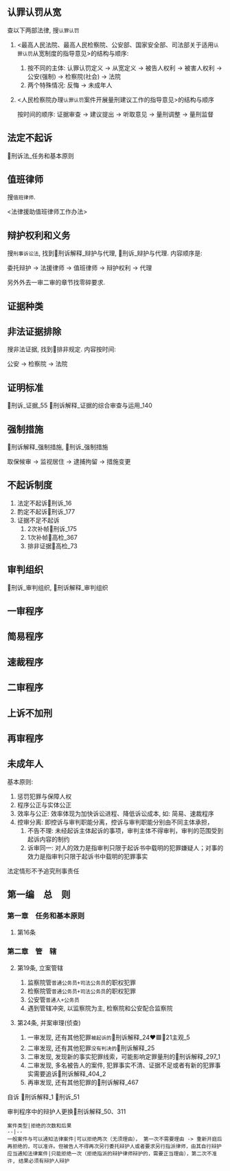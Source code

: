 ## 认罪认罚从宽
查以下两部法律, 搜`认罪认罚`


1. <最高人民法院、最高人民检察院、公安部、国家安全部、司法部关于适用`认罪认罚`从宽制度的指导意见>的结构与顺序:

    1. 按不同的主体: 认罪认罚定义 -> 从宽定义 -> 被告人权利 -> 被害人权利 -> 公安(强制) -> 检察院(社会) -> 法院
    2. 两个特殊情况: 反悔 -> 未成年人

2. <人民检察院办理`认罪认罚`案件开展量刑建议工作的指导意见>的结构与顺序

    按时间的顺序: 证据审查 -> 建议提出 -> 听取意见 -> 量刑调整 -> 量刑监督


## 法定不起诉
🚪刑诉法_任务和基本原则


## 值班律师
搜`值班律师`.

<法律援助值班律师工作办法>

## 辩护权利和义务
搜`刑事诉讼法`, 找到🚪刑诉解释_辩护与代理, 🚪刑诉_辩护与代理. 内容顺序是:

委托辩护 -> 法援律师 -> 值班律师 -> 辩护权利 -> 代理

另外外去一审二审的章节找零碎要求.


## 证据种类



## 非法证据排除

搜非法证据, 找到🚪排非规定. 内容按时间:

公安 -> 检察院 -> 法院

## 证明标准
🚪刑诉_证据_55
🚪刑诉解释_证据的综合审查与运用_140



## 强制措施
🚪刑诉解释_强制措施, 🚪刑诉_强制措施 

取保候审 -> 监视居住 -> 逮捕拘留 -> 措施变更


## 不起诉制度
1. 法定不起诉🚪刑诉_16
2. 酌定不起诉🚪刑诉_177
3. 证据不足不起诉
    1. 2次补帧🚪刑诉_175
    2. 1次补帧🚪高检_367
    3. 排非证据🚪高检_73



## 审判组织
🚪刑诉_审判组织, 🚪刑诉解释_审判组织

## 一审程序
## 简易程序
## 速裁程序

## 二审程序

## 上诉不加刑
## 再审程序
## 未成年人

















































基本原则:

1. 惩罚犯罪与保障人权
2. 程序公正与实体公正
3. 效率与公正: 效率体现为加快诉讼进程、降低诉讼成本, 如: 简易、速裁程序
4. 控审分离: 即控诉与审判职能分离，控诉与审判职能分别由不同主体承担，
    1. 不告不理: 未经起诉主体起诉的事项，审判主体不得审判，审判的范围受到起诉内容的制约
    2. 诉审同一: 对人的效力是指审判只限于起诉书中载明的犯罪嫌疑人；对事的效力是指审判只限于起诉书中载明的犯罪事实


法定情形不予追究刑事责任

## 第一编　总 则
### 第一章　任务和基本原则
1. 第16条


### 第二章　管 辖

2. 第19条, 立案管辖
    1. 监察院管`普通公务员+司法公务员`的职权犯罪
    2. 检察院管`普通公务员+司法公务员`的职权犯罪
    3. 公安管`普通人+公务员`
    4. 遇到管辖冲突, 以监察院为主, 检察院和公安配合监察院


5. 第24条, 并案审理(侦查)
    1. 一审发现, 还有其他犯罪`被起诉的`🚪刑诉解释_24❤️🟩🚪21主观_5
    2. 二审发现, 还有其他犯罪`没有判决的`🚪刑诉解释_25
    3. 二审发现, 发现新的事实犯罪线索，可能影响定罪量刑的🚪刑诉解释_297_1
    4. 二审发现, 多名被告人的案件, 犯罪事实不清、证据不足或者有新的犯罪事实需要追诉🚪刑诉解释_404_2
    5. 再审发现, 还有其他犯罪的🚪刑诉解释_467



自诉
🚪刑诉解释_1
🚪刑诉_51




审判程序中的辩护人更换🚪刑诉解释_50、311

    案件类型|拒绝的次数和后果
    --|--
    一般案件与可以通知法律案件|可以拒绝两次（无须理由）， 第一次不需要理由 -> 重新开庭后再拒绝的，可以准许。但被告人不得再次另行委托辩护人或者要求另行指派律师，由其自行辩护
    应当通知法律案件|只能拒绝一次（拒绝指派的辩护律师辩护的，需要正当理由），第二次不准许, 结果必须有辩护人辩护

